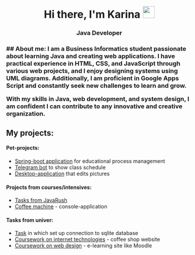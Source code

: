 <h1 align="center">Hi there, I'm Karina
<img src="https://github.com/blackcater/blackcater/raw/main/images/Hi.gif" height="32"/></h1>
<h3 align="center">Java Developer<h3>
## About me:
I am a Business Informatics student passionate about learning Java and creating web applications. I have practical experience in HTML, CSS, and JavaScript through various web projects, and I enjoy designing systems using UML diagrams. Additionally, I am proficient in Google Apps Script and constantly seek new challenges to learn and grow. 
  
With my skills in Java, web development, and system design, I am confident I can contribute to any innovative and creative organization.
  
## My projects:
#### Pet-projects:  
- [Spring-boot application](https://github.com/karaculya/shop) for educational process management
- [Telegram bot](https://github.com/karaculya/telegram_bot) to show class schedule
- [Desktop-application](https://github.com/karaculya/ImageRedactor) that edits pictures
#### Projects from courses/intensives:
- [Tasks from JavaRush](https://github.com/karaculya/JavaRushTasks)
- [Coffee machine](https://github.com/karaculya/skillbox) - console-application
#### Tasks from univer:
- [Task](https://github.com/karaculya/visual_db) in which set up connection to sqlite database
- [Coursework on internet technologies](https://github.com/karaculya/akhmadcoffee) - coffee shop website
- [Coursework on web design](https://github.com/karaculya/akhmad-courses) - e-learning site like Moodle
<!--
**karaculya/karaculya** is a ✨ _special_ ✨ repository because its `README.md` (this file) appears on your GitHub profile.

Here are some ideas to get you started:

- 🔭 I’m currently working on ...
- 🌱 I’m currently learning ...
- 👯 I’m looking to collaborate on ...
- 🤔 I’m looking for help with ...
- 💬 Ask me about ...
- 📫 How to reach me: ...
- 😄 Pronouns: ...
- ⚡ Fun fact: ...
-->
